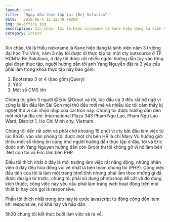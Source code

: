 ```yaml
---
layout: post
title:  "Ngày đầu thực tập tại {Be} Solution"
date:   2018-06-4 12:32:40 +0200
img: be-office.jpg
description: Xin chào, tôi là Hiếu nickname là Kane hiện đang là sinh viên năm 3 trường đại học Trà Vinh, năm 3 này tôi được đi thực tập tại một cty outsource ở TP HCM.
category: Intern
---
```


Xin chào, tôi là Hiếu nickname là Kane hiện đang là sinh viên năm 3 trường đại học Trà Vinh, năm 3 này tôi được đi thực tập tại một cty outsource ở TP HCM là Be Solutions, ở đây tôi được rất nhiều người hướng dẫn tùy vào từng giai đoạn thực tập, người hướng dẫn tôi anh Yang Nguyễn đặt ra 3 yêu cầu phải làm trong khóa thực tập này bao gồm: 
1. Bootstrap 3 or 4 (bao gồm jQuery)
2. Yii 2
3. Một số CMS lớn

Chúng tôi gồm 3 người @Eric @Groot và tôi, lúc đầu cả 3 đều rất bỡ ngở vì cũng là lần đầu lên Sài Gòn mọi thứ đều mới mẽ và nhiều lúc tôi cảm thấy bị nghẹt thở vì cái nhộn nhịp của cái trốn này.
Chúng tôi được hướng dẫn đến một nơi tại địa chỉ: International Plaza 343 Pham Ngu Lao, Pham Ngu Lao Ward, District 1, Ho Chi Minh city, Vietnam.

Chúng tôi đến rất sớm và phải chờ khoảng 15 phút vì cty bắt đầu làm việc từ lúc 8h30, vào văn phòng tôi được một chị bên HR là chị Mary Vu hướng giới thiệu một số thông tin cũng như người hướng dẫn thực tập ở đây, tôi và Eric được anh Yang Nguyen hướng dẫn còn Groot thì tôi không gõ vì nó làm bên .Net còn tôi và Eric làm bên PHP.

Điều tôi thích nhất ở đây là môi trường làm việc rất năng động, những nhân viên ở đây đều hòa đồng vui vẻ nhất là bên team chúng tôi (PHP). Công việc đầu tiên của tôi là làm một trang html tĩnh nhưng phải làm theo những gì đã được design từ trước, chúng tôi phải sử dụng photoshop để cắt và đo đúng kích thước, công việc này yêu cầu phải làm trang web hoạt động trên mọi thiết bị hay còn gọi là responsive.

Phần tôi thích nhất trong job này là code javascript tự động cộng dồn item khi responsive, nó khá hay và hấp dẫn.

5h30 chúng tôi kết thúc buổi làm việc và ra về.